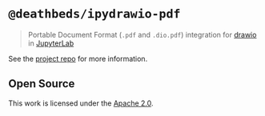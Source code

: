 # `@deathbeds/ipydrawio-pdf`

> Portable Document Format (`.pdf` and `.dio.pdf`) integration for
> [drawio](https://www.diagrams.net) in
> [JupyterLab](https://github.com/jupyterlab/jupyterlab)

See the [project repo](https://github.com/deathbeds/ipydrawio) for more
information.

## Open Source

This work is licensed under the [Apache 2.0](./LICENSE.txt).
